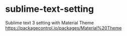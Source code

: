 # sublime-text-setting

Sublime text 3 setting with Material Theme 
https://packagecontrol.io/packages/Material%20Theme
